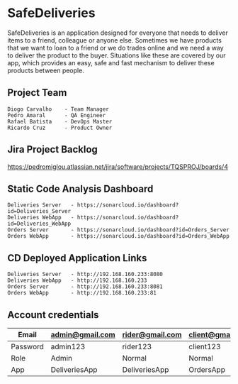 # SafeDeliveries

SafeDeliveries is an application designed for everyone that needs to deliver items to a friend, colleague or anyone else. Sometimes we have products that we want to loan to a friend or we do trades online and we need a way to deliver the product to the buyer. Situations like these are covered by our app, which provides an easy, safe and fast mechanism to deliver these products between people.

## Project Team
    Diogo Carvalho	  - Team Manager
 	Pedro Amaral	  - QA Engineer
	Rafael Batista	  - DevOps Master
	Ricardo Cruz	  - Product Owner

## Jira Project Backlog
https://pedromiglou.atlassian.net/jira/software/projects/TQSPROJ/boards/4

## Static Code Analysis Dashboard

    Deliveries Server   - https://sonarcloud.io/dashboard?id=Deliveries_Server
    Deliveries WebApp   - https://sonarcloud.io/dashboard?id=Deliveries_WebApp
    Orders Server       - https://sonarcloud.io/dashboard?id=Orders_Server
    Orders WebApp       - https://sonarcloud.io/dashboard?id=Orders_WebApp

## CD Deployed Application Links

    Deliveries Server   - http://192.168.160.233:8080
    Deliveries WebApp   - http://192.168.160.233
    Orders Server       - http://192.168.160.233:8081
    Orders WebApp       - http://192.168.160.233:81


## Account credentials

Email | admin@gmail.com | rider@gmail.com | client@gmail.com 
--- | --- | --- | ---
Password | admin123 | rider123 | client123 
Role | Admin | Normal | Normal 
App | DeliveriesApp | DeliveriesApp | OrdersApp
